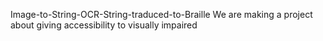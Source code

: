 Image-to-String-OCR-String-traduced-to-Braille
We are making a project about giving accessibility to visually impaired

